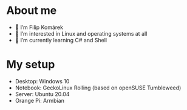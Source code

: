 # About me
- 👋 I’m Filip Komárek
- 👀 I’m interested in Linux and operating systems at all
- 🌱 I’m currently learning C# and Shell

# My setup
- Desktop: Windows 10
- Notebook: GeckoLinux Rolling (based on openSUSE Tumbleweed)
- Server: Ubuntu 20.04
- Orange Pi: Armbian

<!---
filip2cz/filip2cz is a ✨ special ✨ repository because its `README.md` (this file) appears on your GitHub profile.
You can click the Preview link to take a look at your changes.
--->
